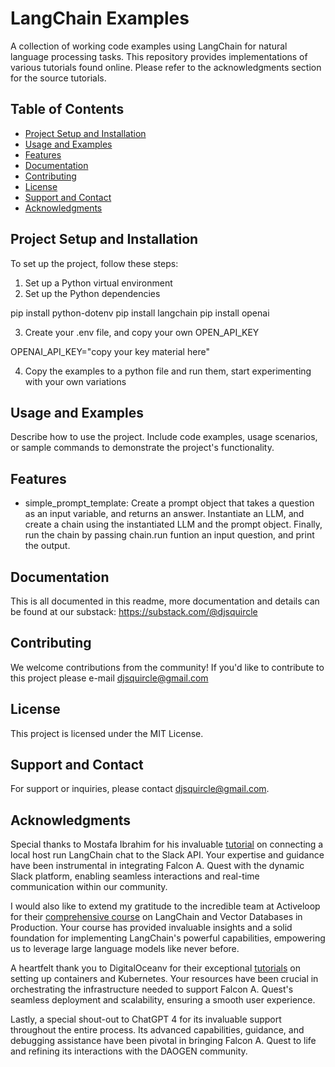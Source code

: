 # LangChain Examples

A collection of working code examples using LangChain for natural language processing tasks. This repository provides implementations of various tutorials found online. Please refer to the acknowledgments section for the source tutorials.

## Table of Contents

- [Project Setup and Installation](#project-setup-and-installation)
- [Usage and Examples](#usage-and-examples)
- [Features](#features)
- [Documentation](#documentation)
- [Contributing](#contributing)
- [License](#license)
- [Support and Contact](#support-and-contact)
- [Acknowledgments](#acknowledgments)

## Project Setup and Installation

To set up the project, follow these steps:
1. Set up a Python virtual environment
2. Set up the Python dependencies

pip install python-dotenv
pip install langchain
pip install openai

3. Create your .env file, and copy your own OPEN_API_KEY 

OPENAI_API_KEY="copy your key material here"

4. Copy the examples to a python file and run them, start experimenting with your own variations

## Usage and Examples

Describe how to use the project. Include code examples, usage scenarios, or sample commands to demonstrate the project's functionality.

## Features

- simple_prompt_template: Create a prompt object that takes a question as an input variable, and returns an answer. Instantiate an LLM, and create a chain using the instantiated LLM and the prompt object. Finally, run the chain by passing chain.run funtion an input question, and print the output. 

## Documentation

This is all documented in this readme, more documentation and details can be found at our substack: https://substack.com/@djsquircle

## Contributing

We welcome contributions from the community! If you'd like to contribute to this project please e-mail djsquircle@gmail.com

## License

This project is licensed under the MIT License.


## Support and Contact

For support or inquiries, please contact djsquircle@gmail.com.


## Acknowledgments

Special thanks to Mostafa Ibrahim for his invaluable [tutorial](https://pub.towardsai.net/how-to-create-your-own-llm-powered-slackbot-with-langchain-on-your-own-private-data-f435c422696) on connecting a local host run LangChain chat to the Slack API. Your expertise and guidance have been instrumental in integrating Falcon A. Quest with the dynamic Slack platform, enabling seamless interactions and real-time communication within our community.

I would also like to extend my gratitude to the incredible team at Activeloop for their [comprehensive course](https://learn.activeloop.ai/courses/langchain) on LangChain and Vector Databases in Production. Your course has provided invaluable insights and a solid foundation for implementing LangChain's powerful capabilities, empowering us to leverage large language models like never before.

A heartfelt thank you to DigitalOceanv for their exceptional [tutorials](https://docs.digitalocean.com/tutorials/enable-push-to-deploy/) on setting up containers and Kubernetes. Your resources have been crucial in orchestrating the infrastructure needed to support Falcon A. Quest's seamless deployment and scalability, ensuring a smooth user experience.

Lastly, a special shout-out to ChatGPT 4 for its invaluable support throughout the entire process. Its advanced capabilities, guidance, and debugging assistance have been pivotal in bringing Falcon A. Quest to life and refining its interactions with the DAOGEN community.